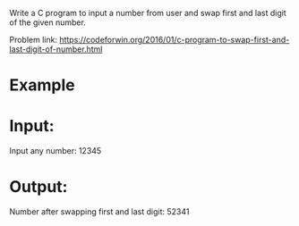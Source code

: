 Write a C program to input a number from user and swap first and last digit of the given number.

Problem link: https://codeforwin.org/2016/01/c-program-to-swap-first-and-last-digit-of-number.html

# Example
# Input:
Input any number: 12345
# Output:
Number after swapping first and last digit: 52341

